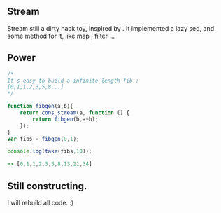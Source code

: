 ## Stream

Stream still a dirty hack toy, inspired by <sicp>.
It implemented a lazy seq, and some method for it, like map , filter ...

## Power

```javascript
/* 
It's easy to build a infinite length fib :
[0,1,1,2,3,5,8...]
*/

function fibgen(a,b){
    return cons_stream(a, function () {
        return fibgen(b,a+b);
    });
}
var fibs = fibgen(0,1);

console.log(take(fibs,10));

=> [0,1,1,2,3,5,8,13,21,34]

```

## Still constructing.

I will rebuild all code. :)
